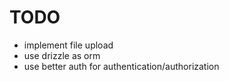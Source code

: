 # TODO

- implement file upload
- use drizzle as orm
- use better auth for authentication/authorization
